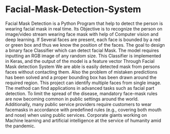 # Facial-Mask-Detection-System
Facial Mask Detection is a Python Program that help to detect the person is wearing facial mask in real time. Its Objective is to recognize the person on image/video stream wearing face mask with help of Computer vision and deep learning. If Several faces are present, each face is bounded by a red or green box and thus we know the position of the faces. The goal to design a binary face Classifier which can detect facial Mask. The model requires inputting an RGB image of any random size. This Classifier is implemented in Keras, and the output of the model is a feature vector
Through Facial Mask detection System We are able is easily detected mask from persons faces without contacting them. Also the problem of mistaken predictions has been solved and a proper bounding box has been drawn around the required region. This project can identify multiple faces from single image. The method can find applications in advanced tasks such as facial part detection.
To limit the spread of the disease, mandatory face-mask rules are now becoming common in public settings around the world. Additionally, many public service providers require customers to wear facemasks in accordance with predefined rules (e.g., covering both mouth and nose) when using public services. Corporate giants working on Machine learning and artificial intelligence at the service of humanity amid the pandemic.
